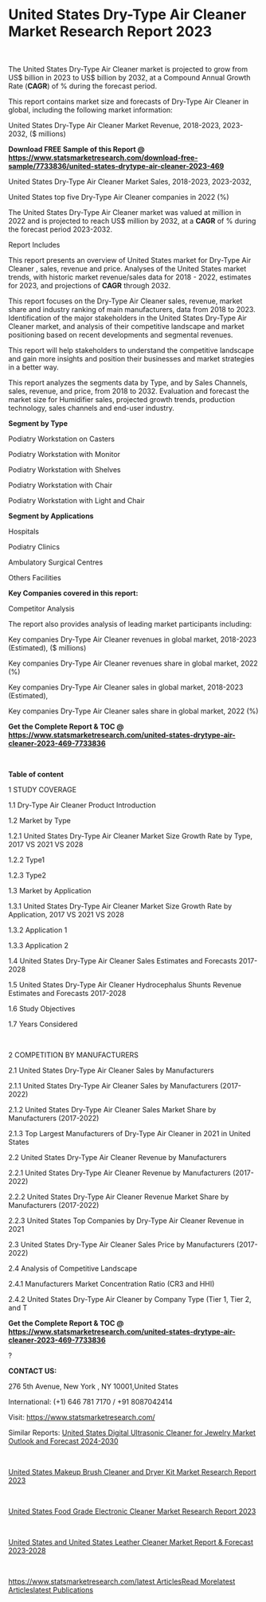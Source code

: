 <h1>United States Dry-Type Air Cleaner Market Research Report 2023</h1><br/><p>The United States Dry-Type Air Cleaner market is projected to grow from US$ billion in 2023 to US$ billion by 2032, at a Compound Annual Growth Rate (<strong>CAGR</strong>) of % during the forecast period.</p>
 
 
 
 <p>This report contains market size and forecasts of Dry-Type Air Cleaner in global, including the following market information:</p>
 
 
 
 <p>United States Dry-Type Air Cleaner Market Revenue, 2018-2023, 2023-2032, ($ millions)</p>
 
 
 
 <p><strong>Download FREE Sample of this Report @ <a href="https://www.statsmarketresearch.com/download-free-sample/7733836/united-states-drytype-air-cleaner-2023-469">https://www.statsmarketresearch.com/download-free-sample/7733836/united-states-drytype-air-cleaner-2023-469</a></strong></p>
 
 
 
 <p>United States Dry-Type Air Cleaner Market Sales, 2018-2023, 2023-2032,</p>
 
 
 
 <p>United States top five Dry-Type Air Cleaner companies in 2022 (%)</p>
 
 
 
 <p>The United States Dry-Type Air Cleaner market was valued at million in 2022 and is projected to reach US$ million by 2032, at a <strong>CAGR</strong> of % during the forecast period 2023-2032.</p>
 
 
 
 <p>Report Includes</p>
 
 
 
 <p>This report presents an overview of United States market for Dry-Type Air Cleaner , sales, revenue and price. Analyses of the United States market trends, with historic market revenue/sales data for 2018 - 2022, estimates for 2023, and projections of <strong>CAGR</strong> through 2032.</p>
 
 
 
 <p>This report focuses on the Dry-Type Air Cleaner sales, revenue, market share and industry ranking of main manufacturers, data from 2018 to 2023. Identification of the major stakeholders in the United States Dry-Type Air Cleaner market, and analysis of their competitive landscape and market positioning based on recent developments and segmental revenues.</p>
 
 
 
 <p>This report will help stakeholders to understand the competitive landscape and gain more insights and position their businesses and market strategies in a better way.</p>
 
 
 
 <p>This report analyzes the segments data by Type, and by Sales Channels, sales, revenue, and price, from 2018 to 2032. Evaluation and forecast the market size for Humidifier sales, projected growth trends, production technology, sales channels and end-user industry.</p>
 
 
 
 <p><strong>Segment by Type</strong></p>
 
 
 
 <p>Podiatry Workstation on Casters</p>
 
 
 
 <p>Podiatry Workstation with Monitor</p>
 
 
 
 <p>Podiatry Workstation with Shelves</p>
 
 
 
 <p>Podiatry Workstation with Chair</p>
 
 
 
 <p>Podiatry Workstation with Light and Chair</p>
 
 
 
 <p><strong>Segment <strong><strong>by Applications</strong></strong></strong></p>
 
 
 
 <p>Hospitals</p>
 
 
 
 <p>Podiatry Clinics</p>
 
 
 
 <p>Ambulatory Surgical Centres</p>
 
 
 
 <p>Others Facilities</p>
 
 
 
 <p><strong>Key Companies covered in this report:</strong></p>
 
 
 
 <p>Competitor Analysis</p>
 
 
 
 <p>The report also provides analysis of leading market participants including:</p>
 
 
 
 <p>Key companies Dry-Type Air Cleaner revenues in global market, 2018-2023 (Estimated), ($ millions)</p>
 
 
 
 <p>Key companies Dry-Type Air Cleaner revenues share in global market, 2022 (%)</p>
 
 
 
 <p>Key companies Dry-Type Air Cleaner sales in global market, 2018-2023 (Estimated),</p>
 
 
 
 <p>Key companies Dry-Type Air Cleaner sales share in global market, 2022 (%)</p>
 
 
 
 <div><b>Get the Complete Report & TOC @ <a href="https://www.statsmarketresearch.com/united-states-drytype-air-cleaner-2023-469-7733836">https://www.statsmarketresearch.com/united-states-drytype-air-cleaner-2023-469-7733836</a></b></div>
 
 
 
 <p><br />
 
 <b>Table of content</b></p>
 
 
 
 <p>1 STUDY COVERAGE<br />
 
 1.1 Dry-Type Air Cleaner Product Introduction<br />
 
 1.2 Market by Type<br />
 
 1.2.1 United States Dry-Type Air Cleaner Market Size Growth Rate by Type, 2017 VS 2021 VS 2028<br />
 
 1.2.2 Type1<br />
 
 1.2.3 Type2<br />
 
 1.3 Market by Application<br />
 
 1.3.1 United States Dry-Type Air Cleaner Market Size Growth Rate by Application, 2017 VS 2021 VS 2028<br />
 
 1.3.2 Application 1<br />
 
 1.3.3 Application 2<br />
 
 1.4 United States Dry-Type Air Cleaner Sales Estimates and Forecasts 2017-2028<br />
 
 1.5 United States Dry-Type Air Cleaner Hydrocephalus Shunts Revenue Estimates and Forecasts 2017-2028<br />
 
 1.6 Study Objectives<br />
 
 1.7 Years Considered<br />
 
 <br />
 
 2 COMPETITION BY MANUFACTURERS<br />
 
 2.1 United States Dry-Type Air Cleaner Sales by Manufacturers<br />
 
 2.1.1 United States Dry-Type Air Cleaner Sales by Manufacturers (2017-2022)<br />
 
 2.1.2 United States Dry-Type Air Cleaner Sales Market Share by Manufacturers (2017-2022)<br />
 
 2.1.3 Top Largest Manufacturers of Dry-Type Air Cleaner in 2021 in United States<br />
 
 2.2 United States Dry-Type Air Cleaner Revenue by Manufacturers<br />
 
 2.2.1 United States Dry-Type Air Cleaner Revenue by Manufacturers (2017-2022)<br />
 
 2.2.2 United States Dry-Type Air Cleaner Revenue Market Share by Manufacturers (2017-2022)<br />
 
 2.2.3 United States Top Companies by Dry-Type Air Cleaner Revenue in 2021<br />
 
 2.3 United States Dry-Type Air Cleaner Sales Price by Manufacturers (2017-2022)<br />
 
 2.4 Analysis of Competitive Landscape<br />
 
 2.4.1 Manufacturers Market Concentration Ratio (CR3 and HHI)<br />
 
 2.4.2 United States Dry-Type Air Cleaner by Company Type (Tier 1, Tier 2, and T</p>
 
 
 
 <div><b>Get the Complete Report & TOC @ <a href="https://www.statsmarketresearch.com/united-states-drytype-air-cleaner-2023-469-7733836">https://www.statsmarketresearch.com/united-states-drytype-air-cleaner-2023-469-7733836</a></b></div>
 
 
 
 <p>? </p>
 
 
 
 <p><b>CONTACT US:</b><br />
 
 276 5th Avenue, New York , NY 10001,United States<br />
 
 International: (+1) 646 781 7170 / +91 8087042414<br />
 
 Visit: <a href="https://www.statsmarketresearch.com/">https://www.statsmarketresearch.com/</a><br />
 
 Similar Reports: <a href="https://www.statsmarketresearch.com/united-states-drytype-air-cleaner-2023-469-7733836">United States Digital Ultrasonic Cleaner for Jewelry Market Outlook and Forecast 2024-2030</a><br />
 
 <br />
 
 <a href="https://www.statsmarketresearch.com/united-states-drytype-air-cleaner-2023-469-7733836">United States Makeup Brush Cleaner and Dryer Kit Market Research Report 2023</a><br />
 
 <br />
 
 <a href="https://www.statsmarketresearch.com/united-states-drytype-air-cleaner-2023-469-7733836">United States Food Grade Electronic Cleaner Market Research Report 2023</a><br />
 
 <br />
 
 <a href="https://www.statsmarketresearch.com/united-states-drytype-air-cleaner-2023-469-7733836">United States and United States Leather Cleaner Market Report & Forecast 2023-2028</a><br />
 
 <br />
 
 <a href="https://gyeongbokgung.com">https://www.statsmarketresearch.com/</a><a href="https://hallyeomaritime.com">latest Articles</a><a href="https://jingwansa.com">Read More</a><a href="https://nguoiviet.jp/">latest Articles</a><a href="https://www.intelmarketresearch.com/">latest Publications</a></p>